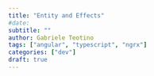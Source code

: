```yaml
---
title: "Entity and Effects"
#date:
subtitle: ""
author: Gabriele Teotino
tags: ["angular", "typescript", "ngrx"]
categories: ["dev"]
draft: true
---
```

